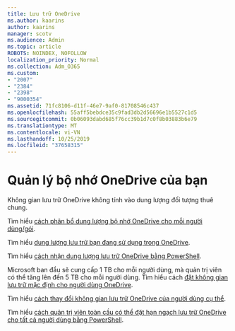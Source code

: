 ```yaml
---
title: Lưu trữ OneDrive
ms.author: kaarins
author: kaarins
manager: scotv
ms.audience: Admin
ms.topic: article
ROBOTS: NOINDEX, NOFOLLOW
localization_priority: Normal
ms.collection: Adm_O365
ms.custom:
- "2007"
- "2384"
- "2398"
- "9000354"
ms.assetid: 71fc8106-d11f-46e7-9af0-81708546c437
ms.openlocfilehash: 55aff5bebdce35c9fad3db2d56696e1b5527c1d5
ms.sourcegitcommit: 0b06093dabd685f76cc39b1d7c0f8b03883b6e79
ms.translationtype: MT
ms.contentlocale: vi-VN
ms.lasthandoff: 10/25/2019
ms.locfileid: "37658315"
---
```

# <a name="manage-your-onedrive-storage"></a>Quản lý bộ nhớ OneDrive của bạn

Không gian lưu trữ OneDrive không tính vào dung lượng đối tượng thuê chung. 

Tìm hiểu [cách phân bổ dung lượng bộ nhớ OneDrive cho mỗi người dùng/gói](https://docs.microsoft.com/office365/servicedescriptions/onedrive-for-business-service-description?redirectedfrom=MSDN#storage-space-per-user).

Tìm hiểu [dung lượng lưu trữ bạn đang sử dụng trong OneDrive](https://support.office.com/article/manage-your-onedrive-for-business-storage-31519161-059c-4764-b6f8-f5cd29f7fe68).

Tìm hiểu [cách nhận dung lượng lưu trữ OneDrive bằng PowerShell](https://gallery.technet.microsoft.com/scriptcenter/OneDrive-for-Business-0cb45614).

Microsoft ban đầu sẽ cung cấp 1 TB cho mỗi người dùng, mà quản trị viên có thể tăng lên đến 5 TB cho mỗi người dùng. Tìm hiểu cách [đặt không gian lưu trữ mặc định cho người dùng OneDrive](https://docs.microsoft.com/onedrive/set-default-storage-space).

Tìm hiểu [cách thay đổi không gian lưu trữ OneDrive của người dùng cụ thể](https://docs.microsoft.com/onedrive/change-user-storage).

Tìm hiểu [cách quản trị viên toàn cầu có thể đặt hạn ngạch lưu trữ OneDrive cho tất cả người dùng bằng PowerShell](https://gallery.technet.microsoft.com/office/How-to-set-OneDrive-for-8b61365b).
  
